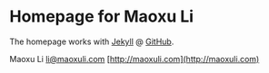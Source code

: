 Homepage for Maoxu Li
=====================

The homepage works with [Jekyll](http://jekyllrb.com) @ [GitHub](http://github.com/maoxuli/maoxuli.github.com). 

Maoxu Li
li@maoxuli.com
[http://maoxuli.com](http://maoxuli.com)

